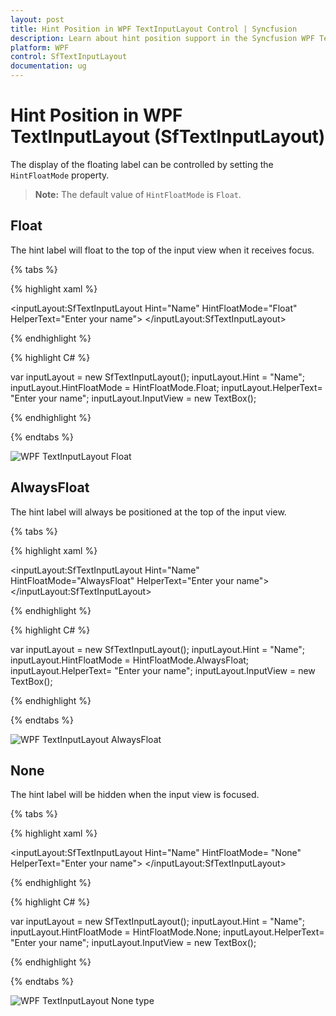 ```yaml
---
layout: post
title: Hint Position in WPF TextInputLayout Control | Syncfusion
description: Learn about hint position support in the Syncfusion WPF TextInputLayout (SfTextInputLayout) control and more.
platform: WPF
control: SfTextInputLayout
documentation: ug
---
```


# Hint Position in WPF TextInputLayout (SfTextInputLayout)

The display of the floating label can be controlled by setting the `HintFloatMode` property.

> **Note:** The default value of `HintFloatMode` is `Float`.

## Float

The hint label will float to the top of the input view when it receives focus.

{% tabs %} 

{% highlight xaml %} 

<inputLayout:SfTextInputLayout 
    Hint="Name"
    HintFloatMode="Float" 
    HelperText="Enter your name">
    <TextBox />
</inputLayout:SfTextInputLayout>
 
{% endhighlight %}

{% highlight C# %} 

var inputLayout = new SfTextInputLayout();
inputLayout.Hint = "Name";
inputLayout.HintFloatMode = HintFloatMode.Float;
inputLayout.HelperText= "Enter your name";
inputLayout.InputView = new TextBox(); 

{% endhighlight %}

{% endtabs %}

![WPF TextInputLayout Float](Images/Float.png)


## AlwaysFloat

The hint label will always be positioned at the top of the input view.

{% tabs %} 

{% highlight xaml %} 

 <inputLayout:SfTextInputLayout 
    Hint="Name"
    HintFloatMode="AlwaysFloat" 
    HelperText="Enter your name">
    <TextBox />
</inputLayout:SfTextInputLayout>

{% endhighlight %}

{% highlight C# %} 

var inputLayout = new SfTextInputLayout();
inputLayout.Hint = "Name";
inputLayout.HintFloatMode = HintFloatMode.AlwaysFloat;
inputLayout.HelperText= "Enter your name";
inputLayout.InputView = new TextBox(); 

{% endhighlight %}

{% endtabs %}

![WPF TextInputLayout AlwaysFloat](Images/AlwaysFloat.png)


## None

The hint label will be hidden when the input view is focused.

{% tabs %} 

{% highlight xaml %} 

<inputLayout:SfTextInputLayout 
    Hint="Name"
    HintFloatMode= "None"
    HelperText="Enter your name">
    <TextBox />
</inputLayout:SfTextInputLayout> 
 

{% endhighlight %}

{% highlight C# %} 

var inputLayout = new SfTextInputLayout();
inputLayout.Hint = "Name";
inputLayout.HintFloatMode = HintFloatMode.None;
inputLayout.HelperText= "Enter your name";
inputLayout.InputView = new TextBox(); 

{% endhighlight %}

{% endtabs %}

![WPF TextInputLayout None type](Images/HintLabelHidden.png)



